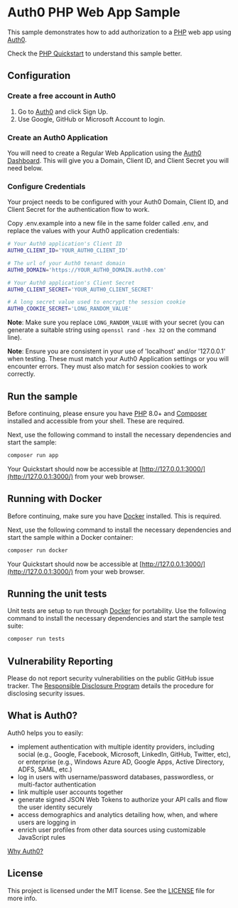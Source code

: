 # Auth0 PHP Web App Sample

This sample demonstrates how to add authorization to a [PHP](http://php.net/) web app using [Auth0](https://auth0.com).

Check the [PHP Quickstart](https://auth0.com/docs/quickstart/webapp/php) to understand this sample better.

## Configuration

### Create a free account in Auth0

1. Go to [Auth0](https://auth0.com) and click Sign Up.
2. Use Google, GitHub or Microsoft Account to login.

### Create an Auth0 Application

You will need to create a Regular Web Application using the [Auth0 Dashboard](https://manage.auth0.com). This will give you a Domain, Client ID, and Client Secret you will need below.

### Configure Credentials

Your project needs to be configured with your Auth0 Domain, Client ID, and Client Secret for the authentication flow to work.

Copy .env.example into a new file in the same folder called .env, and replace the values with your Auth0 application credentials:

```sh
# Your Auth0 application's Client ID
AUTH0_CLIENT_ID='YOUR_AUTH0_CLIENT_ID'

# The url of your Auth0 tenant domain
AUTH0_DOMAIN='https://YOUR_AUTH0_DOMAIN.auth0.com'

# Your Auth0 application's Client Secret
AUTH0_CLIENT_SECRET='YOUR_AUTH0_CLIENT_SECRET'

# A long secret value used to encrypt the session cookie
AUTH0_COOKIE_SECRET='LONG_RANDOM_VALUE'
```

**Note**: Make sure you replace `LONG_RANDOM_VALUE` with your secret (you can generate a suitable string using `openssl rand -hex 32` on the command line).

**Note**: Ensure you are consistent in your use of 'localhost' and/or '127.0.0.1' when testing. These must match your Auth0 Application settings or you will encounter errors. They must also match for session cookies to work correctly.

## Run the sample

Before continuing, please ensure you have [PHP](https://www.php.net/manual/en/install.php) 8.0+ and [Composer](https://getcomposer.org/doc/00-intro.md#installation-linux-unix-macos) installed and accessible from your shell. These are required.

Next, use the following command to install the necessary dependencies and start the sample:

```bash
composer run app
```

Your Quickstart should now be accessible at [http://127.0.0.1:3000/](http://127.0.0.1:3000/) from your web browser.

## Running with Docker

Before continuing, make sure you have [Docker](https://docs.docker.com/get-docker/) installed. This is required.

Next, use the following command to install the necessary dependencies and start the sample within a Docker container:

```bash
composer run docker
```

Your Quickstart should now be accessible at [http://127.0.0.1:3000/](http://127.0.0.1:3000/) from your web browser.

## Running the unit tests

Unit tests are setup to run through [Docker](https://docs.docker.com/get-docker/) for portability. Use the following command to install the necessary dependencies and start the sample test suite:

```bash
composer run tests
```

## Vulnerability Reporting

Please do not report security vulnerabilities on the public GitHub issue tracker. The [Responsible Disclosure Program](https://auth0.com/whitehat) details the procedure for disclosing security issues.

## What is Auth0?

Auth0 helps you to easily:

- implement authentication with multiple identity providers, including social (e.g., Google, Facebook, Microsoft, LinkedIn, GitHub, Twitter, etc), or enterprise (e.g., Windows Azure AD, Google Apps, Active Directory, ADFS, SAML, etc.)
- log in users with username/password databases, passwordless, or multi-factor authentication
- link multiple user accounts together
- generate signed JSON Web Tokens to authorize your API calls and flow the user identity securely
- access demographics and analytics detailing how, when, and where users are logging in
- enrich user profiles from other data sources using customizable JavaScript rules

[Why Auth0?](https://auth0.com/why-auth0)

## License

This project is licensed under the MIT license. See the [LICENSE](https://github.com/auth0-samples/auth0-php-web-app/blob/master/LICENSE) file for more info.
